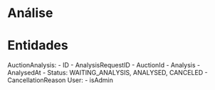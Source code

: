 # Análise

# Entidades
AuctionAnalysis:
	- ID
	- AnalysisRequestID
	- AuctionId
	- Analysis
	- AnalysedAt
	- Status: WAITING_ANALYSIS, ANALYSED, CANCELED
	- CancellationReason
User:
	- isAdmin
